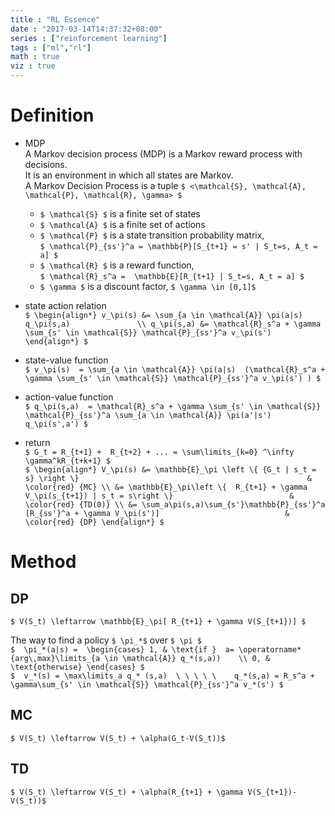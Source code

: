 ```yaml
---
title : "RL Essence"
date : "2017-03-14T14:37:32+08:00"
series : ["reinforcement learning"]
tags : ["ml","rl"]
math : true
viz : true
---
```


# Definition
- MDP               
A Markov decision process (MDP) is a Markov reward process with decisions.  
It is an environment in which all states are Markov.    
A Markov Decision Process is a tuple  `$ <\mathcal{S}, \mathcal{A}, \mathcal{P}, \mathcal{R}, \gamma> $`    

    - `$ \mathcal{S} $` is a finite set of states   
    - `$ \mathcal{A} $` is a finite set of actions
    - `$ \mathcal{P} $` is a state transition probability matrix,       
    `$ \mathcal{P}_{ss'}^a = \mathbb{P}[S_{t+1} = s' | S_t=s, A_t = a] $`  
    - `$ \mathcal{R} $` is a reward function,       
    `$ \mathcal{R}_s^a =  \mathbb{E}[R_{t+1} | S_t=s, A_t = a] $`   
    - `$ \gamma $` is a discount factor,  `$ \gamma \in [0,1]$`  

- state action relation         
`$
\begin{align*}
    v_\pi(s) &= \sum_{a \in \mathcal{A}} \pi(a|s) q_\pi(s,a)               \\
    q_\pi(s,a) &= \mathcal{R}_s^a + \gamma \sum_{s' \in \mathcal{S}} \mathcal{P}_{ss'}^a v_\pi(s')  
\end{align*}
$`    

- state-value function          
`$ v_\pi(s)  = \sum_{a \in \mathcal{A}} \pi(a|s)  (\mathcal{R}_s^a + \gamma \sum_{s' \in \mathcal{S}} \mathcal{P}_{ss'}^a v_\pi(s') ) $` 

- action-value function          
    `$ q_\pi(s,a)  = \mathcal{R}_s^a + \gamma \sum_{s' \in \mathcal{S}} \mathcal{P}_{ss'}^a \sum_{a \in \mathcal{A}} \pi(a'|s') q_\pi(s',a') $`  

- return        
    `$ G_t = R_{t+1} +  R_{t+2} + ... = \sum\limits_{k=0} ^\infty \gamma^kR_{t+k+1} $`              
`$
\begin{align*}
V_\pi(s) &= \mathbb{E}_\pi \left \{ {G_t | s_t = s} \right \}                                                   &  \color{red} {MC} \\
         &= \mathbb{E}_\pi\left \{  R_{t+1} + \gamma V_\pi(s_{t+1}) | s_t = s\right \}                          &  \color{red} {TD(0)} \\
         &= \sum_a\pi(s,a)\sum_{s'}\mathbb{P}_{ss'}^a [R_{ss'}^a + \gamma V_\pi(s')]                            &  \color{red} {DP}
\end{align*}
$`

# Method
 
## DP           
`$ V(S_t) \leftarrow \mathbb{E}_\pi[ R_{t+1} + \gamma V(S_{t+1})] $`    

The way to find a policy `$ \pi_*$` over `$ \pi $`              
`$ 
\pi_*(a|s) = 
\begin{cases}
    1, & \text{if }  a= \operatorname*{arg\,max}\limits_{a \in \mathcal{A}} q_*(s,a))    \\
    0, & \text{otherwise}
\end{cases}
$`                          
`$  v_*(s) = \max\limits_a q_* (s,a)  \ \ \ \ \    q_*(s,a) = R_s^a + \gamma\sum_{s' \in \mathcal{S}} \mathcal{P}_{ss'}^a v_*(s') $`

## MC       
 `$ V(S_t) \leftarrow V(S_t) + \alpha(G_t-V(S_t))$`       

## TD           
`$ V(S_t) \leftarrow V(S_t) + \alpha(R_{t+1} + \gamma V(S_{t+1})-V(S_t))$`            
